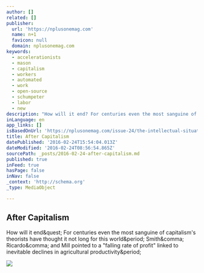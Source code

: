 ```yaml
---
author: []
related: []
publisher:
  url: 'https://nplusonemag.com'
  name: n+1
  favicon: null
  domain: nplusonemag.com
keywords:
  - accelerationists
  - mason
  - capitalism
  - workers
  - automated
  - work
  - open-source
  - schumpeter
  - labor
  - new
description: "How will it end? For centuries even the most sanguine of capitalism's theorists have thought it not long for this world. Smith, Ricardo, and Mill pointed to a \"falling rate of profit\" linked to inevitable declines in agricultural productivity."
inLanguage: en
app_links: []
isBasedOnUrl: 'https://nplusonemag.com/issue-24/the-intellectual-situation/after-capitalism/'
title: After Capitalism
datePublished: '2016-02-24T15:54:04.013Z'
dateModified: '2016-02-24T08:56:54.865Z'
sourcePath: _posts/2016-02-24-after-capitalism.md
published: true
inFeed: true
hasPage: false
inNav: false
_context: 'http://schema.org'
_type: MediaObject

---
```

<article style=""><h1>After Capitalism</h1><p>How will it end&amp;quest; For centuries even the most sanguine of capitalism's theorists have thought it not long for this world&amp;period; Smith&amp;comma; Ricardo&amp;comma; and Mill pointed to a "falling rate of profit" linked to inevitable declines in agricultural productivity&amp;period;</p><img src="https://nplusonemag.com/wp-content/uploads/2015/12/salted-pennies.jpg" /></article>